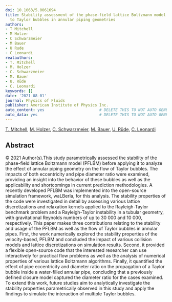 ```yaml
---
doi: 10.1063/5.0061694
title: Stability assessment of the phase-field lattice Boltzmann model and its application
  to Taylor bubbles in annular piping geometries
authors:
- T Mitchell
- M Holzer
- C Schwarzmeier
- M Bauer
- U Rude
- C Leonardi
realauthors:
- T. Mitchell
- M. Holzer
- C. Schwarzmeier
- M. Bauer
- U. Rüde
- C. Leonardi
keywords: []
date: '2021-08-01'
journal: Physics of Fluids
publisher: American Institute of Physics Inc.
auto_content: yes                        # DELETE THIS TO NOT AUTO GENERATE CONTENT
auto_data: yes                           # DELETE THIS TO NOT AUTO GENERATE METADATA
---
```

[T. Mitchell](https://www.scopus.com/authid/detail.uri?authorId=57191284046), [M. Holzer](https://www.scopus.com/authid/detail.uri?authorId=57221813852), [C. Schwarzmeier](https://www.scopus.com/authid/detail.uri?authorId=57214120245), [M. Bauer](https://www.scopus.com/authid/detail.uri?authorId=57221386674), [U. Rüde](https://www.scopus.com/authid/detail.uri?authorId=6602328906), [C. Leonardi](https://www.scopus.com/authid/detail.uri?authorId=25646377900)

## Abstract
© 2021 Author(s).This study parametrically assessed the stability of the phase-field lattice Boltzmann model (PFLBM) before applying it to analyze the effect of annular piping geometry on the flow of Taylor bubbles. The impacts of both eccentricity and pipe diameter ratio were examined, providing an insight into the behavior of these bubbles as well as the applicability and shortcomings in current prediction methodologies. A recently developed PFLBM was implemented into the open-source simulation framework, waLBerla, for this analysis. The stability properties of the code were investigated in detail by assessing various lattice discretizations and relaxation kernels applied to the Rayleigh-Taylor benchmark problem and a Rayleigh-Taylor instability in a tubular geometry, with gravitational Reynolds numbers of up to 30 000 and 10 000, respectively. This paper makes three contributions relating to the stability and usage of the PFLBM as well as the flow of Taylor bubbles in annular pipes. First, the work numerically explored the stability properties of the velocity-based, PFLBM and concluded the impact of various collision models and lattice discretizations on simulation results. Second, it provided a flexible open-source code that the interested researcher can use interactively for practical flow problems as well as the analysis of numerical properties of various lattice Boltzmann algorithms. Finally, it quantified the effect of pipe eccentricity and diameter ratio on the propagation of a Taylor bubble inside a water-filled annular pipe, concluding that a previously defined closure model captured the diameter ratio for the cases examined. To extend this work, future studies aim to analytically investigate the stability properties parametrically observed in this study and apply the findings to simulate the interaction of multiple Taylor bubbles.
